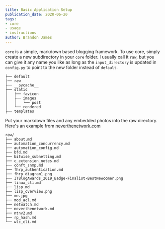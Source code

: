 ```yaml
---
title: Basic Application Setup
publication_date: 2020-06-20
tags:
- core
- usage
- instructions
author: Brandon James
---
```


`core` is a simple, markdown based blogging framework. To use core, simply create a new subdirectory in your `core` folder. I usually call it `raw`, but you can give it any name you like as long as the `input_directory` is updated in `config.py` to point to the new folder instead of `default`. 

```
├── default
|── raw
├── __pycache__
├── static
│   ├── favicon
│   ├── images
│   │   └── post
│   └── rendered
├── templates

```

Put your markdown files and any embedded photos into the raw directory. Here's an example from [neverthenetwork.com](https://neverthenetwork.com)

```
raw/
├── about.md
├── automation_concurrency.md
├── automation_config.md
├── bfd.md
├── bitwise_subnetting.md
├── c_extension_notes.md
├── conft_snmp.md
├── fhrp_authentication.md
├── fhrp_diagram1.png
├── ITBlogAwards_2019_Badge-Finalist-BestNewcomer.png
├── linux_cli.md
├── lisp.md
├── lisp_overview.png
├── me.jpg
├── mod_acl.md
├── netwatch.md
├── neverthenetwork.md
├── ntnv2.md
├── rp_hash.md
└── wlc_cli.md
```